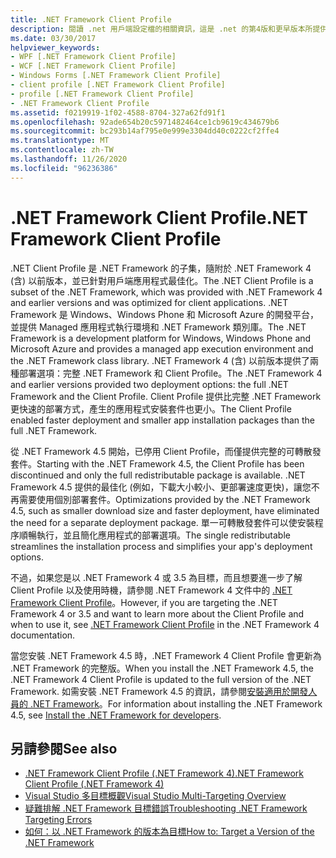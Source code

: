 ```yaml
---
title: .NET Framework Client Profile
description: 閱讀 .net 用戶端設定檔的相關資訊，這是 .net 的第4版和更早版本所提供的 .net 子集。
ms.date: 03/30/2017
helpviewer_keywords:
- WPF [.NET Framework Client Profile]
- WCF [.NET Framework Client Profile]
- Windows Forms [.NET Framework Client Profile]
- client profile [.NET Framework Client Profile]
- profile [.NET Framework Client Profile]
- .NET Framework Client Profile
ms.assetid: f0219919-1f02-4588-8704-327a62fd91f1
ms.openlocfilehash: 92ade654b20c5971482464ce1cb9619c434679b6
ms.sourcegitcommit: bc293b14af795e0e999e3304dd40c0222cf2ffe4
ms.translationtype: MT
ms.contentlocale: zh-TW
ms.lasthandoff: 11/26/2020
ms.locfileid: "96236386"
---
```

# <a name="net-framework-client-profile"></a><span data-ttu-id="4d1be-103">.NET Framework Client Profile</span><span class="sxs-lookup"><span data-stu-id="4d1be-103">.NET Framework Client Profile</span></span>

<span data-ttu-id="4d1be-104">.NET Client Profile 是 .NET Framework 的子集，隨附於 .NET Framework 4 (含) 以前版本，並已針對用戶端應用程式最佳化。</span><span class="sxs-lookup"><span data-stu-id="4d1be-104">The .NET Client Profile is a subset of the .NET Framework, which was provided with .NET Framework 4 and earlier versions and was optimized for client applications.</span></span> <span data-ttu-id="4d1be-105">.NET Framework 是 Windows、Windows Phone 和 Microsoft Azure 的開發平台，並提供 Managed 應用程式執行環境和 .NET Framework 類別庫。</span><span class="sxs-lookup"><span data-stu-id="4d1be-105">The .NET Framework is a development platform for Windows, Windows Phone and Microsoft Azure and provides a managed app execution environment and the .NET Framework class library.</span></span> <span data-ttu-id="4d1be-106">.NET Framework 4 (含) 以前版本提供了兩種部署選項：完整 .NET Framework 和 Client Profile。</span><span class="sxs-lookup"><span data-stu-id="4d1be-106">The .NET Framework 4 and earlier versions provided two deployment options: the full .NET Framework and the Client Profile.</span></span> <span data-ttu-id="4d1be-107">Client Profile 提供比完整 .NET Framework 更快速的部署方式，產生的應用程式安裝套件也更小。</span><span class="sxs-lookup"><span data-stu-id="4d1be-107">The Client Profile enabled faster deployment and smaller app installation packages than the full .NET Framework.</span></span>  
  
 <span data-ttu-id="4d1be-108">從 .NET Framework 4.5 開始，已停用 Client Profile，而僅提供完整的可轉散發套件。</span><span class="sxs-lookup"><span data-stu-id="4d1be-108">Starting with the .NET Framework 4.5, the Client Profile has been discontinued and only the full redistributable package is available.</span></span> <span data-ttu-id="4d1be-109">.NET Framework 4.5 提供的最佳化 (例如，下載大小較小、更部署速度更快)，讓您不再需要使用個別部署套件。</span><span class="sxs-lookup"><span data-stu-id="4d1be-109">Optimizations provided by the .NET Framework 4.5, such as smaller download size and faster deployment, have eliminated the need for a separate deployment package.</span></span> <span data-ttu-id="4d1be-110">單一可轉散發套件可以使安裝程序順暢執行，並且簡化應用程式的部署選項。</span><span class="sxs-lookup"><span data-stu-id="4d1be-110">The single redistributable streamlines the installation process and simplifies your app's deployment options.</span></span>  
  
 <span data-ttu-id="4d1be-111">不過，如果您是以 .NET Framework 4 或 3.5 為目標，而且想要進一步了解 Client Profile 以及使用時機，請參閱 .NET Framework 4 文件中的 [.NET Framework Client Profile](/previous-versions/dotnet/netframework-4.0/cc656912(v=vs.100))。</span><span class="sxs-lookup"><span data-stu-id="4d1be-111">However, if you are targeting the .NET Framework 4 or 3.5 and want to learn more about the Client Profile and when to use it, see [.NET Framework Client Profile](/previous-versions/dotnet/netframework-4.0/cc656912(v=vs.100)) in the .NET Framework 4 documentation.</span></span>  
  
 <span data-ttu-id="4d1be-112">當您安裝 .NET Framework 4.5 時，.NET Framework 4 Client Profile 會更新為 .NET Framework 的完整版。</span><span class="sxs-lookup"><span data-stu-id="4d1be-112">When you install the .NET Framework 4.5, the .NET Framework 4 Client Profile is updated to the full version of the .NET Framework.</span></span> <span data-ttu-id="4d1be-113">如需安裝 .NET Framework 4.5 的資訊，請參閱[安裝適用於開發人員的 .NET Framework](../install/guide-for-developers.md)。</span><span class="sxs-lookup"><span data-stu-id="4d1be-113">For information about installing the .NET Framework 4.5, see [Install the .NET Framework for developers](../install/guide-for-developers.md).</span></span>  
  
## <a name="see-also"></a><span data-ttu-id="4d1be-114">另請參閱</span><span class="sxs-lookup"><span data-stu-id="4d1be-114">See also</span></span>

- <span data-ttu-id="4d1be-115">[.NET Framework Client Profile (.NET Framework 4)](/previous-versions/dotnet/netframework-4.0/cc656912(v=vs.100))</span><span class="sxs-lookup"><span data-stu-id="4d1be-115">[.NET Framework Client Profile (.NET Framework 4)](/previous-versions/dotnet/netframework-4.0/cc656912(v=vs.100))</span></span>
- [<span data-ttu-id="4d1be-116">Visual Studio 多目標概觀</span><span class="sxs-lookup"><span data-stu-id="4d1be-116">Visual Studio Multi-Targeting Overview</span></span>](/visualstudio/ide/visual-studio-multi-targeting-overview)
- [<span data-ttu-id="4d1be-117">疑難排解 .NET Framework 目標錯誤</span><span class="sxs-lookup"><span data-stu-id="4d1be-117">Troubleshooting .NET Framework Targeting Errors</span></span>](/visualstudio/msbuild/troubleshooting-dotnet-framework-targeting-errors)
- [<span data-ttu-id="4d1be-118">如何：以 .NET Framework 的版本為目標</span><span class="sxs-lookup"><span data-stu-id="4d1be-118">How to: Target a Version of the .NET Framework</span></span>](/visualstudio/ide/visual-studio-multi-targeting-overview)
